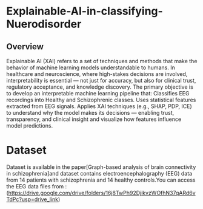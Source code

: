 # Explainable-AI-in-classifying-Nuerodisorder
## Overview

Explainable AI (XAI) refers to a set of techniques and methods that make the behavior of machine learning models understandable to humans. In healthcare and neuroscience, where high-stakes decisions are involved, interpretability is essential — not just for accuracy, but also for clinical trust, regulatory acceptance, and knowledge discovery.
The primary objective is to develop an interpretable machine learning pipeline that:
Classifies EEG recordings into Healthy and Schizophrenic classes.
Uses statistical features extracted from EEG signals.
Applies XAI techniques (e.g., SHAP, PDP, ICE) to understand why the model makes its decisions — enabling trust, transparency, and clinical insight and visualize how features influence model predictions.

# Dataset
Dataset is available in the paper[Graph-based analysis of brain connectivity in schizophrenia]and dataset contains electroencephalography (EEG) data from 14 patients with schizophrenia and 14 healthy controls.You can access the EEG data files from :
(https://drive.google.com/drive/folders/16j8TwPh92DjikvzWOfhN37qARd6vTdPc?usp=drive_link)
